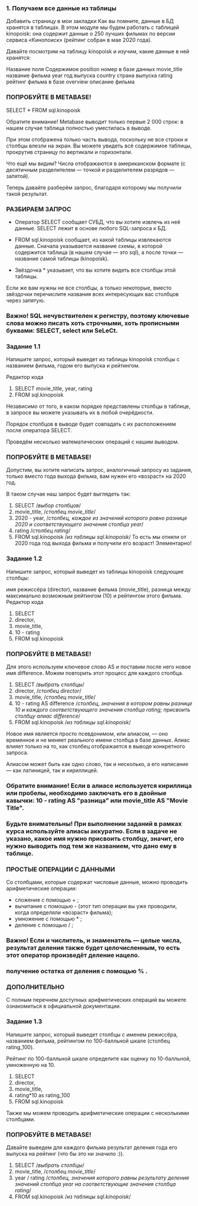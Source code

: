 ### 1. Получаем все данные из таблицы
Добавить страницу в мои закладки
Как вы помните, данные в БД хранятся в таблицах. В этом модуле мы будем работать с таблицей kinopoisk: она содержит данные о 250 лучших фильмах по версии сервиса «Кинопоиск» (рейтинг собран в мае 2020 года).

Давайте посмотрим на таблицу kinopoisk и изучим, какие данные в ней хранятся:

Название поля	Содержимое
position	номер в базе данных
movie_title	название фильма
year	год выпуска
country	страна выпуска
rating	рейтинг фильма в базе
overview	описание фильма

### ПОПРОБУЙТЕ В METABASE!

SELECT *
FROM sql.kinopoisk

Обратите внимание! Metabase выводит только первые 2 000 строк: в нашем случае таблица полностью уместилась в выводе.

При этом отображена только часть вывода, поскольку не все строки и столбцы влезли на экран. Вы можете увидеть всё содержимое таблицы, прокрутив страницу по вертикали и горизонтали.

Что ещё мы видим? Числа отображаются в американском формате (с десятичным разделителем — точкой и разделителем разрядов — запятой).

Теперь давайте разберём запрос, благодаря которому мы получили такой результат.

### РАЗБИРАЕМ ЗАПРОС

- Оператор SELECT сообщает СУБД, что вы хотите извлечь из неё данные. SELECT лежит в основе любого SQL-запроса к БД.

- FROM sql.kinopoisk сообщает, из какой таблицы извлекаются данные. Сначала указывается название схемы, в которой содержится таблица (в нашем случае — это sql), а после точки — название самой таблицы (kinopoisk).

- Звёздочка * указывает, что вы хотите видеть все столбцы этой таблицы.

Если же вам нужны не все столбцы, а только некоторые, вместо звёздочки перечислите названия всех интересующих вас столбцов через запятую.

### Важно! SQL нечувствителен к регистру, поэтому ключевые слова можно писать хоть строчными, хоть прописными буквами: SELECT, select или SeLeCt.

### Задание 1.1

Напишите запрос, который выведет из таблицы kinopoisk столбцы с названием фильма, годом его выпуска и рейтингом.

Редактор кода

1. SELECT movie_title, year, rating
2. FROM sql.kinopoisk

Независимо от того, в каком порядке представлены столбцы в таблице, в запросе вы можете указывать их в любой очерёдности.

Порядок столбцов в выводе будет совпадать с их расположением после оператора SELECT.

Проведём несколько математических операций с нашим выводом.

### ПОПРОБУЙТЕ В METABASE!

Допустим, вы хотите написать запрос, аналогичный запросу из задания, только вместо года выхода фильма, вам нужен его «возраст» на 2020 год.

В таком случае наш запрос будет выглядеть так:


1. SELECT /*выбор столбцов*/
2.    movie_title, /*столбец movie_title*/
3.    2020 - year, /*столбец, каждое из значений которого ровно разнице 2020 и соответствующего значения столбца year*/
4.    rating /*столбец rating*/
5. FROM sql.kinopoisk /*из таблицы sql.kinopoisk*/
То есть мы отняли от 2020 года год выхода фильма и получили его возраст! Элементарно!

### Задание 1.2

Напишите запрос, который выведет из таблицы kinopoisk следующие столбцы:

имя режиссёра (director),
название фильма (movie_title),
разница между максимально возможным рейтингом (10) и рейтингом этого фильма.
Редактор кода

1. SELECT
2. director,
3. movie_title,
4. 10 - rating
5. FROM sql.kinopoisk

### ПОПРОБУЙТЕ В METABASE!

Для этого используем ключевое слово AS и поставим после него новое имя difference. Можем повторить этот процесс для каждого столбца.

1. SELECT /*выбрать столбцы*/
2.    director, /*столбец director*/
3.    movie_title, /*столбец movie_title*/
4.    10 - rating AS difference /*столбец, значения в котором равны разнице 10 и каждого соответствующего значения столбца rating; присвоить столбцу алиас difference*/
5. FROM sql.kinopoisk /*из таблицы sql.kinopoisk*/

Новое имя является просто псевдонимом, или алиасом, — оно временное и не меняет реального имени столбца в базе данных. Алиас влияет только на то, как столбец отображается в выводе конкретного запроса.

Алиасом может быть как одно слово, так и несколько, а его написание — как латиницей, так и кириллицей.

### Обратите внимание! Если в алиасе используется кириллица или пробелы, необходимо заключать его в двойные кавычки: 10 - rating AS "разница" или movie_title AS "Movie Title".

### Будьте внимательны! При выполнении заданий в рамках курса используйте алиасы аккуратно. Если в задаче не указано, какое имя нужно присвоить столбцу, значит, его нужно выводить под тем же названием, что дано ему в таблице.

### ПРОСТЫЕ ОПЕРАЦИИ С ДАННЫМИ

Со столбцами, которые содержат числовые данные, можно проводить арифметические операции:

- сложение с помощью + ;
- вычитание с помощью - (этот тип операции вы уже проводили, когда определяли «возраст» фильма);
- умножение с помощью * ;
- деление с помощью / ;

### Важно! Если и числитель, и знаменатель — целые числа, результат деления также будет целочисленным, то есть этот оператор произведёт деление нацело.

### получение остатка от деления с помощью % .

### ДОПОЛНИТЕЛЬНО

С полным перечнем доступных арифметических операций вы можете ознакомиться в официальной документации.

### Задание 1.3

Напишите запрос, который выведет столбцы с именем режиссёра, названием фильма, рейтингом по 100-балльной шкале (столбец rating_100).

Рейтинг по 100-балльной шкале определите как оценку по 10-балльной, умноженную на 10.

1. SELECT   
2.    director,
3.    movie_title,
4.    rating*10 as rating_100
5. FROM sql.kinopoisk

Также мы можем проводить арифметические операции с несколькими столбцами.

### ПОПРОБУЙТЕ В METABASE!

Давайте выведем для каждого фильма результат деления года его выпуска на рейтинг (что бы это ни значило :)).

1. SELECT /*выбрать столбцы*/
2.    movie_title, /*столбец movie_title*/
3.    year / rating /*столбец, значения которого равны результату деления значений столбца year на соответствующие значения столбца rating*/
4. FROM sql.kinopoisk /*из таблицы sql.kinopoisk*/